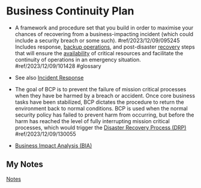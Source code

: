 # Business Continuity Plan
- A framework and procedure set that you build in order to maximise your chances of recovering from a business-impacting incident (which could include a security breach or some such). #ref/2023/12/09/095245 Includes response, [backup operations](backup.md), and post-disaster [recovery](recovery.md) steps that will ensure the [availability](availability.md) of critical resources and facilitate the continuity of operations in an emergency situation. #ref/2023/12/09/101428 #glossary 

- See also [Incident Response](incident-response.md)

- The goal of BCP is to prevent the failure of mission critical processes when they have be harmed by a breach or accident. Once core business tasks have been stabilized, BCP dictates the procedure to return the environment back to normal conditions. BCP is used when the normal security policy has failed to prevent harm from occurring, but before the harm has reached the level of fully interrupting mission critical processes, which would trigger the [Disaster Recovery Process (DRP)](disaster-recovery-plan.md) #ref/2023/12/09/130055

- [Business Impact Analysis (BIA)](business-impact-analysis.md)
## My Notes
[Notes](mynotes/business-continuity-plan-notes.md)

